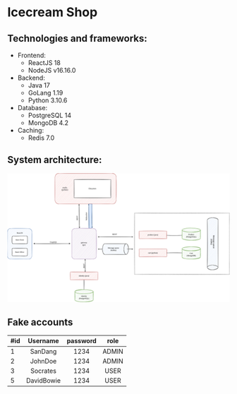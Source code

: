 # Icecream Shop
## Technologies and frameworks:
- Frontend: 
	- ReactJS 18
	- NodeJS v16.16.0
- Backend: 
	- Java 17
	- GoLang 1.19
	- Python 3.10.6
- Database: 
	- PostgreSQL 14
	- MongoDB 4.2
- Caching:
	- Redis 7.0

## System architecture:
!["System architecture"](wiki/images/system-architecture.png)

## Fake accounts

| #id |  Username  |password| role  |
|:----|:----------:|:------:|:-----:|
|  1  | SanDang    | 1234   | ADMIN |
|  2  | JohnDoe    | 1234   | ADMIN |
|  3  | Socrates   | 1234   | USER  |
|  5  | DavidBowie | 1234   | USER  |